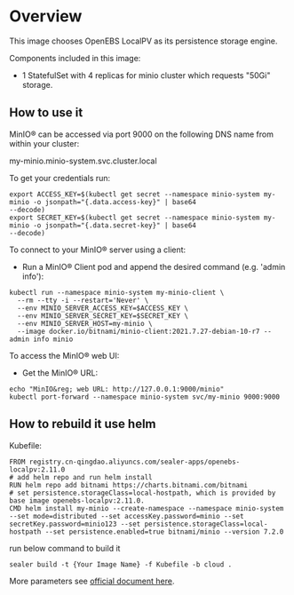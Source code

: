 # Overview

This image chooses OpenEBS LocalPV as its persistence storage engine.

Components included in this image:

* 1 StatefulSet with 4 replicas for minio cluster which requests "50Gi" storage.

## How to use it

MinIO&reg; can be accessed via port 9000 on the following DNS name from within your cluster:

my-minio.minio-system.svc.cluster.local

To get your credentials run:

```
export ACCESS_KEY=$(kubectl get secret --namespace minio-system my-minio -o jsonpath="{.data.access-key}" | base64
--decode)
export SECRET_KEY=$(kubectl get secret --namespace minio-system my-minio -o jsonpath="{.data.secret-key}" | base64
--decode)
```

To connect to your MinIO&reg; server using a client:

* Run a MinIO&reg; Client pod and append the desired command (e.g. 'admin info'):

```
kubectl run --namespace minio-system my-minio-client \
  --rm --tty -i --restart='Never' \
  --env MINIO_SERVER_ACCESS_KEY=$ACCESS_KEY \
  --env MINIO_SERVER_SECRET_KEY=$SECRET_KEY \
  --env MINIO_SERVER_HOST=my-minio \
  --image docker.io/bitnami/minio-client:2021.7.27-debian-10-r7 -- admin info minio
```

To access the MinIO&reg; web UI:

* Get the MinIO&reg; URL:

```
echo "MinIO&reg; web URL: http://127.0.0.1:9000/minio"
kubectl port-forward --namespace minio-system svc/my-minio 9000:9000
```

## How to rebuild it use helm

Kubefile:

```shell
FROM registry.cn-qingdao.aliyuncs.com/sealer-apps/openebs-localpv:2.11.0
# add helm repo and run helm install
RUN helm repo add bitnami https://charts.bitnami.com/bitnami
# set persistence.storageClass=local-hostpath, which is provided by base image openebs-localpv:2.11.0.
CMD helm install my-minio --create-namespace --namespace minio-system --set mode=distributed --set accessKey.password=minio --set secretKey.password=minio123 --set persistence.storageClass=local-hostpath --set persistence.enabled=true bitnami/minio --version 7.2.0
```

run below command to build it

```shell
sealer build -t {Your Image Name} -f Kubefile -b cloud .
```

More parameters see [official document here](https://artifacthub.io/packages/helm/bitnami/minio).